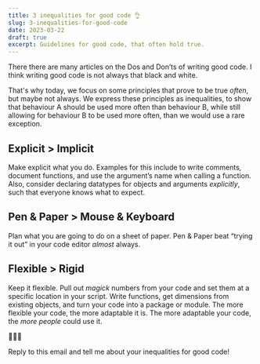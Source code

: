 ```yaml
---
title: 3 inequalities for good code 👌
slug: 3-inequalities-for-good-code
date: 2023-03-22
draft: true
excerpt: Guidelines for good code, that often hold true.
---
```


There there are many articles on the Dos and Don’ts of writing good code. I think writing good code is not always that black and white.

That's why today, we focus on some principles that prove to be true *often*, but maybe not always. We express these principles as inequalities, to show that behaviour A should be used more often than behaviour B, while still allowing for behaviour B to be used more often, than we would use a rare exception.

## Explicit > Implicit

Make explicit what you do. Examples for this include to write comments, document functions, and use the argument’s name when calling a function. Also, consider declaring datatypes for objects and arguments *explicitly*, such that everyone knows what to expect.

## Pen & Paper > Mouse & Keyboard

Plan what you are going to do on a sheet of paper. Pen & Paper beat “trying it out” in your code editor *almost* always.

## Flexible > Rigid

Keep it flexible. Pull out *magick* numbers from your code and set them at a specific location in your script. Write functions, get dimensions from existing objects, and turn your code into a package or module. The more flexible your code, the more adaptable it is. The more adaptable your code, the *more people* could use it.

👨🏼‍💻

Reply to this email and tell me about your inequalities for good code!
